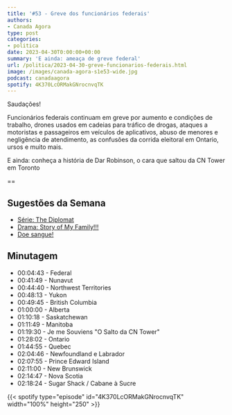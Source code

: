 ```yaml
---
title: '#53 - Greve dos funcionários federais'
authors:
- Canada Agora
type: post
categories:
- politica
date: 2023-04-30T0:00:00+00:00
summary: 'E ainda: ameaça de greve federal'
url: /politica/2023-04-30-greve-funcionarios-federais.html
image: /images/canada-agora-s1e53-wide.jpg
podcast: canadaagora
spotify: 4K370LcORMakGNrocnvqTK
---
```


Saudações!

Funcionários federais continuam em greve por aumento e condições de trabalho, drones usados em cadeias para tráfico de drogas, ataques a motoristas e passageiros em veículos de aplicativos, abuso de menores e negligência de atendimento, as confusões da corrida eleitoral em Ontario, ursos e muito mais.

E ainda: conheça a história de Dar Robinson, o cara que saltou da CN Tower em Toronto


==

## Sugestões da Semana
- [Série: The Diplomat](https://www.imdb.com/title/tt17001504/)
- [Drama: Story of My Family!!!](https://mydramalist.com/74205-ore-no-ie-no-hanashi)
- [Doe sangue!](https://blood.ca)

## Minutagem

- 00:04:43 - Federal
- 00:41:49 - Nunavut
- 00:44:40 - Northwest Territories
- 00:48:13 - Yukon
- 00:49:45 - British Columbia
- 01:00:00 - Alberta
- 01:10:18 - Saskatchewan
- 01:11:49 - Manitoba
- 01:19:30 - Je me Souviens "O Salto da CN Tower"
- 01:28:02 - Ontario
- 01:44:55 - Quebec
- 02:04:46 - Newfoundland e Labrador
- 02:07:55 - Prince Edward Island
- 02:11:00 - New Brunswick
- 02:14:47 - Nova Scotia
- 02:18:24 - Sugar Shack / Cabane à Sucre

{{< spotify type="episode" id="4K370LcORMakGNrocnvqTK" width="100%" height="250" >}}
